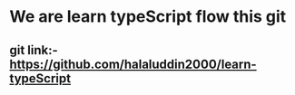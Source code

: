 # We are learn typeScript flow this git

## git link:- https://github.com/halaluddin2000/learn-typeScript
